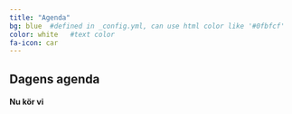 ```yaml
---
title: "Agenda"
bg: blue  #defined in _config.yml, can use html color like '#0fbfcf'
color: white   #text color
fa-icon: car
---
```


## Dagens agenda

#### Nu kör vi